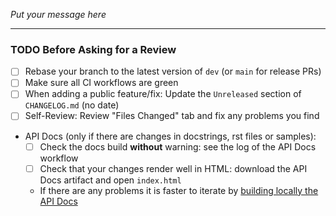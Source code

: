 
_Put your message here_

---

### TODO Before Asking for a Review
- [ ] Rebase your branch to the latest version of `dev` (or `main` for release PRs)
- [ ] Make sure all CI workflows are green
- [ ] When adding a public feature/fix: Update the `Unreleased` section of `CHANGELOG.md` (no date)
- [ ] Self-Review: Review "Files Changed" tab and fix any problems you find
- API Docs (only if there are changes in docstrings, rst files or samples):
  - [ ] Check the docs build **without** warning: see the log of the API Docs workflow
  - [ ] Check that your changes render well in HTML: download the API Docs artifact and open `index.html`
  - If there are any problems it is faster to iterate by [building locally the API Docs](../blob/dev/doc/README.md#build-the-documentation)
